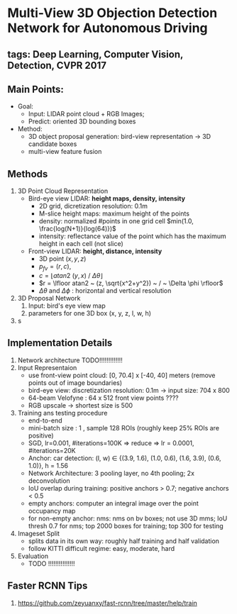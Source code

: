 # Multi-View 3D Objection Detection Network for Autonomous Driving

tags: Deep Learning, Computer Vision, Detection, CVPR 2017
---

## Main Points:

* Goal:  
  * Input: LIDAR point cloud + RGB Images; 
  * Predict: oriented 3D bounding boxes
* Method:
  * 3D object proposal generation: bird-view representation -&gt; 3D candidate boxes
  * multi-view feature fusion

## Methods

1. 3D Point Cloud Representation
	* Bird-eye view LIDAR: __height maps, density, intensity__ 
		* 2D grid, dicretization resolution: 0.1m
		* M-slice height maps: maximum height of the points
		* density: normalized #points in one grid cell  $min(1.0, \frac{log(N+1)}{log(64)})$
		* intensity: reflectance value of the point which has the maximum height in each cell (not slice)
	* Front-view LIDAR: __height, distance, intensity__
		* 3D point $(x, y, z)$
		* $p_{fv} = (r, c)$,
		* $c = \lfloor atan2 ~ (y, x) ~ / ~  \Delta \theta \rfloor$
		* $r = \lfloor atan2 ~ (z, \sqrt{x^2+y^2}) ~ / ~ \Delta \phi \rfloor$
		* $\Delta \theta$ and $\Delta \phi$ : horizontal and vertical resolution 
2. 3D Proposal Network
   1. Input: bird's eye view map
   2. parameters for one 3D box \(x, y, z, l, w, h\)
3. s


## Implementation Details

1. Network architecture TODO!!!!!!!!!!!!!
2. Input Representaion
	* use front-view point cloud: [0, 70.4] x [-40, 40] meters (remove points out of image boundaries)
	* bird-eye view: discretization resolution: 0.1m -> input size: 704 x 800
	* 64-beam Velofyne : 64 x 512 front view points ????
	* RGB upscale -> shortest size is 500
3. Training ans testing procedure
	* end-to-end
	* mini-batch size : 1 , sample 128 ROIs (roughly keep 25% ROIs are positive)
	* SGD, lr=0.001, #iterations=100K => reduce => lr = 0.0001, #iterations=20K
	* Anchor: car detection: (l, w) $\in$ {(3.9, 1.6), (1.0, 0.6), (1.6, 3.9), (0.6, 1.0)}, h = 1.56
	* Network Architecture: 3 pooling layer, no 4th pooling; 2x deconvolution
	* IoU overlap during training: positive anchors > 0.7; negative anchors < 0.5
	* empty anchors: computer an integral image over the point occupancy map
	* for non-empty anchor: nms: nms on bv boxes; not use 3D mms; IoU thresh 0.7 for nms; top 2000 boxes for training; top 300 for testing
4. Imageset Split
	* splits data in its own way: roughly half training and half validation
	* follow KITTI difficult regime: easy, moderate, hard
5. Evaluation
	* TODO !!!!!!!!!!!!!!! 


## Faster RCNN Tips

1. https://github.com/zeyuanxy/fast-rcnn/tree/master/help/train